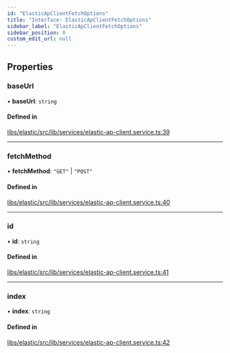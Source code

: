 ```yaml
---
id: "ElasticApClientFetchOptions"
title: "Interface: ElasticApClientFetchOptions"
sidebar_label: "ElasticApClientFetchOptions"
sidebar_position: 0
custom_edit_url: null
---
```


## Properties

### baseUrl

• **baseUrl**: `string`

#### Defined in

[libs/elastic/src/lib/services/elastic-ap-client.service.ts:39](https://github.com/cognizone/ng-cognizone/blob/861cbad/libs/elastic/src/lib/services/elastic-ap-client.service.ts#L39)

___

### fetchMethod

• **fetchMethod**: ``"GET"`` \| ``"POST"``

#### Defined in

[libs/elastic/src/lib/services/elastic-ap-client.service.ts:40](https://github.com/cognizone/ng-cognizone/blob/861cbad/libs/elastic/src/lib/services/elastic-ap-client.service.ts#L40)

___

### id

• **id**: `string`

#### Defined in

[libs/elastic/src/lib/services/elastic-ap-client.service.ts:41](https://github.com/cognizone/ng-cognizone/blob/861cbad/libs/elastic/src/lib/services/elastic-ap-client.service.ts#L41)

___

### index

• **index**: `string`

#### Defined in

[libs/elastic/src/lib/services/elastic-ap-client.service.ts:42](https://github.com/cognizone/ng-cognizone/blob/861cbad/libs/elastic/src/lib/services/elastic-ap-client.service.ts#L42)
